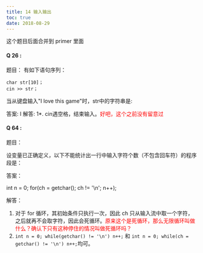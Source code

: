 ```yaml
---
title: 14 输入输出
toc: true
date: 2018-08-29
---
```



这个题目后面合并到 primer 里面


#### Q 26 :

题目：
有如下语句序列：
```
char str[10]；
cin >> str；
```
当从键盘输入"I love this game"时，str中的字符串是:

答案:
I
解答:
1*. cin遇空格，结束输入。<span style="color:red;">好吧，这个之前没有留意过</span>




#### Q 64 :

题目：

设变量已正确定义，以下不能统计出一行中输入字符个数（不包含回车符）的程序段是：

答案：

int n = 0;
for(ch = getchar(); ch != '\n'; n++);

解答：

1. 对于 for 循环，其初始条件只执行一次，因此 ch 只从输入流中取一个字符，之后就再不会取字符，因此会死循环。<span style="color:red;">原来这个是死循环，那么无限循环叫做什么？确认下只有这种停住的情况叫做死循环吗？</span>
2. `int n = 0; while(getchar() != '\n') n++;` 和 `int n = 0; while(ch = getchar() != '\n') n++;`均可。

